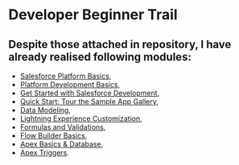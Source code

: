 # Developer Beginner Trail

## Despite those attached in repository, I have already realised following modules:
* [Salesforce Platform Basics](https://trailhead.salesforce.com/content/learn/modules/starting_force_com?trail_id=force_com_dev_beginner),
* [Platform Development Basics](https://trailhead.salesforce.com/content/learn/modules/platform-development-basics?trail_id=force_com_dev_beginner),
* [Get Started with Salesforce Development](https://trailhead.salesforce.com/content/learn/projects/get-started-with-salesforce-development?trail_id=force_com_dev_beginner),
* [Quick Start: Tour the Sample App Gallery](https://trailhead.salesforce.com/content/learn/projects/quick-start-tour-the-sample-app-gallery?trail_id=force_com_dev_beginner),
* [Data Modeling](https://trailhead.salesforce.com/content/learn/modules/data_modeling?trail_id=force_com_dev_beginner),
* [Lightning Experience Customization](https://trailhead.salesforce.com/content/learn/modules/lex_customization?trail_id=force_com_dev_beginner),
* [Formulas and Validations](https://trailhead.salesforce.com/content/learn/modules/point_click_business_logic?trail_id=force_com_dev_beginner),
* [Flow Builder Basics](https://trailhead.salesforce.com/content/learn/modules/flow-basics?trail_id=force_com_dev_beginner),
* [Apex Basics & Database](https://trailhead.salesforce.com/content/learn/modules/apex_database?trail_id=force_com_dev_beginner),
* [Apex Triggers](https://trailhead.salesforce.com/content/learn/modules/apex_triggers?trail_id=force_com_dev_beginner).
